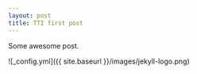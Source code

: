```yaml
---
layout: post
title: TTI first post
---
```


Some awesome post.

![_config.yml]({{ site.baseurl }}/images/jekyll-logo.png)
